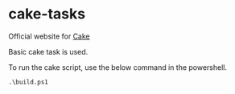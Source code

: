# cake-tasks

Official website for [Cake](https://cakebuild.net/)

Basic cake task is used.

To run the cake script, use the below command in the powershell.
```
.\build.ps1
```

